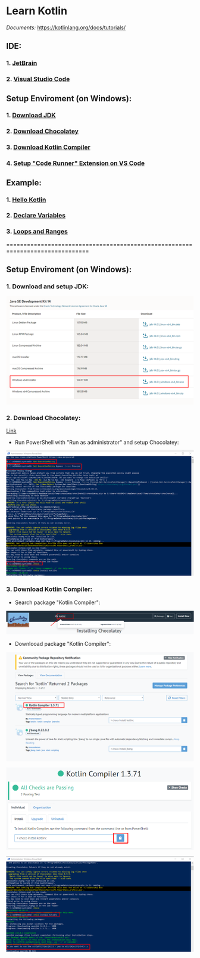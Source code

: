 # Learn Kotlin

*Documents:* https://kotlinlang.org/docs/tutorials/

## IDE:
### 1. [JetBrain](https://www.jetbrains.com/idea/download/#section=windows)
### 2. [Visual Studio Code](https://code.visualstudio.com/)

## Setup Enviroment (on Windows):
### 1. [Download JDK](https://www.oracle.com/java/technologies/javase-jdk11-downloads.html)
### 2. [Download Chocolatey](https://chocolatey.org/install)
### 3. [Download Kotlin Compiler](https://chocolatey.org/packages/kotlinc)
### 4. [Setup "Code Runner" Extension on VS Code ](https://marketplace.visualstudio.com/items?itemName=formulahendry.code-runner)


## Example:
### 1. [Hello Kotlin](https://github.com/huubao2309/demo_control_flutter#1-container-1)
### 2. [Declare Variables](https://github.com/huubao2309/demo_control_flutter#2-text-1)
### 3. [Loops and Ranges](https://github.com/huubao2309/demo_control_flutter#3-row-1)


==============================================================================

## Setup Enviroment (on Windows):
### 1. Download and setup JDK:

![Download_JDK](https://github.com/huubao2309/learn_kotlin/blob/master/image/download_jdk.png)

### 2. Download Chocolatey:

[Link](https://chocolatey.org/install)

- Run PowerShell with "Run as administrator" and setup Chocolatey:

![Setup_Choco](https://github.com/huubao2309/learn_kotlin/blob/master/image/setup_chocolatey.png)

### 3. Download Kotlin Compiler:

- Search package "Kotlin Compiler":

![Setup_Kotlin](https://github.com/huubao2309/learn_kotlin/blob/master/image/search_kotlin.png)

- Downlooad package "Kotlin Compiler":

![Download_Kotlin](https://github.com/huubao2309/learn_kotlin/blob/master/image/click_kotlin_compiler.png)

![Download_Kotlin_2](https://github.com/huubao2309/learn_kotlin/blob/master/image/click_kotlin_compiler_2.png)

![Download_Kotlin_3](https://github.com/huubao2309/learn_kotlin/blob/master/image/install_success_kotlin.png)



